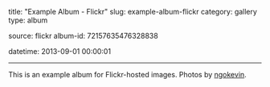 title: "Example Album - Flickr"
slug: example-album-flickr
category: gallery
type: album

source: flickr
album-id: 72157635476328838

datetime: 2013-09-01 00:00:01

---

This is an example album for Flickr-hosted images.
Photos by [ngokevin](http://ngokevin.com).
